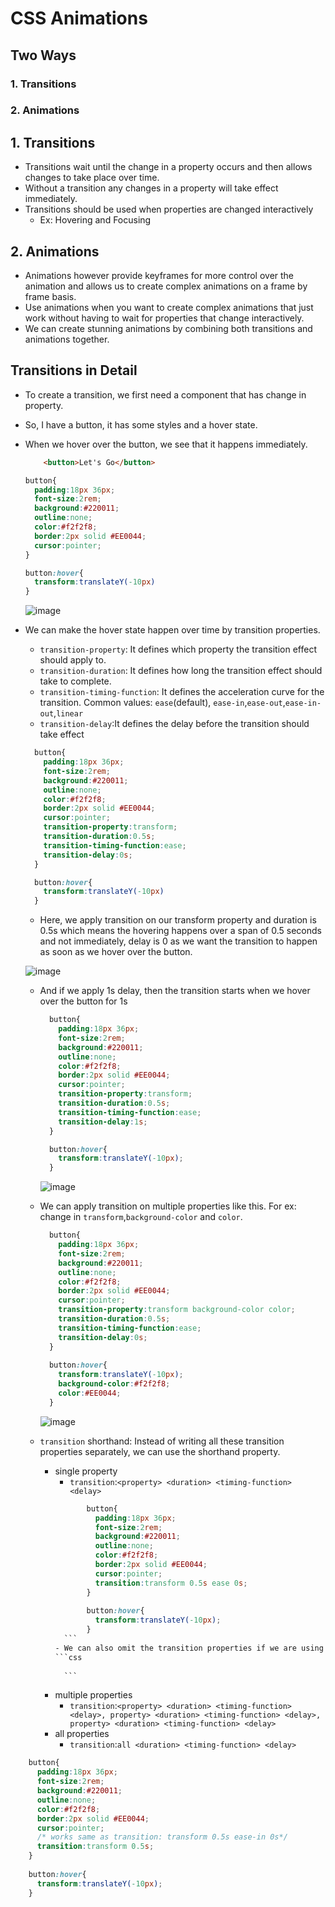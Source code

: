 # CSS Animations
## Two Ways
### 1. Transitions
### 2. Animations

## 1. Transitions

- Transitions wait until the change in a property occurs and then allows changes to take place over time.
- Without a transition any changes in a property will take effect immediately.
- Transitions should be used when properties are changed interactively
	- Ex: Hovering and Focusing

## 2. Animations
- Animations however provide keyframes for more control over the animation and allows us to create complex animations on a frame by frame basis.
- Use animations when you want to create complex animations that just work without having to wait for properties that change interactively.
- We can create stunning animations by combining both transitions and animations together.

## Transitions in Detail
- To create a transition, we first need a component that has change in property.
- So, I have a button, it has some styles and a hover state.
- When we hover over the button, we see that it happens immediately.
  ```html
	  <button>Let's Go</button>
	```

	```css
	button{
	  padding:18px 36px;
	  font-size:2rem;
	  background:#220011;
	  outline:none;
	  color:#f2f2f8;
	  border:2px solid #EE0044;
	  cursor:pointer;
	}

	button:hover{
	  transform:translateY(-10px)
	}
	```
	
	
  ![image](images/1.gif)
- We can make the hover state happen over time by transition properties.
	- `transition-property`: It defines which property the transition effect should apply to.
	- `transition-duration`: It defines how long the transition effect should take to complete.
	- `transition-timing-function`: It defines the acceleration curve for the transition. Common values: `ease`(default), `ease-in`,`ease-out`,`ease-in-out`,`linear`
	- `transition-delay`:It defines the delay before the transition should take effect
  ```css
    button{
	  padding:18px 36px;
	  font-size:2rem;
	  background:#220011;
	  outline:none;
	  color:#f2f2f8;
	  border:2px solid #EE0044;
	  cursor:pointer;
	  transition-property:transform;
	  transition-duration:0.5s;
	  transition-timing-function:ease;
	  transition-delay:0s;
	}

	button:hover{
	  transform:translateY(-10px)
	}  
	```
	- Here, we apply transition on our transform property and duration is 0.5s which means the hovering happens over a span of 0.5 seconds and not immediately, delay is 0 as we want the transition to happen as soon as we hover over the button.

     ![image](images/2.gif)
     
	- And if we apply 1s delay, then the transition starts when we hover over the button for 1s
	  ```css
		button{
		  padding:18px 36px;
		  font-size:2rem;
		  background:#220011;
		  outline:none;
		  color:#f2f2f8;
		  border:2px solid #EE0044;
		  cursor:pointer;
		  transition-property:transform;
		  transition-duration:0.5s;
		  transition-timing-function:ease;
		  transition-delay:1s;
		}

		button:hover{
		  transform:translateY(-10px);
		}
		```
	  
	  ![image](images/3.gif)
	  	  
	- We can apply transition on multiple properties like this. For ex: change in `transform`,`background-color` and `color`.
	  ```css
	    button{
		  padding:18px 36px;
		  font-size:2rem;
		  background:#220011;
		  outline:none;
		  color:#f2f2f8;
		  border:2px solid #EE0044;
		  cursor:pointer;
		  transition-property:transform background-color color;
		  transition-duration:0.5s;
		  transition-timing-function:ease;
		  transition-delay:0s;
		}
		
		button:hover{
		  transform:translateY(-10px);
		  background-color:#f2f2f8;
		  color:#EE0044;
		}
		```
	  
	  ![image](images/4.gif)
	- `transition` shorthand: Instead of writing all these transition properties separately, we can use the shorthand property.
		- single property
			- `transition`:`<property> <duration> <timing-function> <delay>`
			 ```css
					button{
					  padding:18px 36px;
					  font-size:2rem;
					  background:#220011;
					  outline:none;
					  color:#f2f2f8;
					  border:2px solid #EE0044;
					  cursor:pointer;
					  transition:transform 0.5s ease 0s;
					}
					
					button:hover{
					  transform:translateY(-10px);
					}	
			   ```
			- We can also omit the transition properties if we are using the default values.
			 ```css
				 
			   ```
		- multiple properties
			- `transition`:`<property> <duration> <timing-function> <delay>, property> <duration> <timing-function> <delay>, property> <duration> <timing-function> <delay>`
		- all properties
			- `transition`:`all <duration> <timing-function> <delay>`

```css
	button{
	  padding:18px 36px;
	  font-size:2rem;
	  background:#220011;
	  outline:none;
	  color:#f2f2f8;
	  border:2px solid #EE0044;
	  cursor:pointer;
	  /* works same as transition: transform 0.5s ease-in 0s*/
	  transition:transform 0.5s; 
	}
	
	button:hover{
	  transform:translateY(-10px);
	}
```
